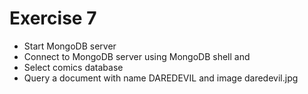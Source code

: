 # Exercise 7

* Start MongoDB server
* Connect to MongoDB server using MongoDB shell and 
* Select comics database
* Query a document with name DAREDEVIL and image daredevil.jpg
